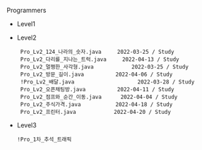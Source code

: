 Programmers 
 - Level1

		
 - Level2

		Pro_Lv2_124_나라의_숫자.java		2022-03-25 / Study
		Pro_Lv2_다리를_지나는_트럭.java		2022-04-13 / Study
		Pro_Lv2_멀쩡한_사각형.java			2022-03-25 / Study
		Pro_Lv2_방문_길이.java			2022-04-06 / Study			
		!Pro_Lv2_배달.java					2022-03-28 / Study
		Pro_Lv2_오픈채팅방.java			2022-04-11 / Study
		Pro_Lv2_점프와_순간_이동.java		2022-04-04 / Study
		Pro_Lv2_주식가격.java			2022-04-18 / Study
		Pro_Lv2_프린터.java			2022-04-20 / Study
 - 	Level3

		!Pro_1차_추석_트래픽